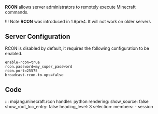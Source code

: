**RCON** allows server administrators to remotely execute Minecraft commands.

!!! Note
    **RCON** was introduced in 1.9pre4. It will not work on older servers

## Server Configuration
RCON is disabled by default, it requires the following configuration to be enabled.
```
enable-rcon=true
rcon.password=my_super_password
rcon.port=25575
broadcast-rcon-to-ops=false
```

## Code

::: mojang.minecraft.rcon
    handler: python
    rendering:
        show_source: false
        show_root_toc_entry: false
        heading_level: 3
    selection:
        members:
            - session